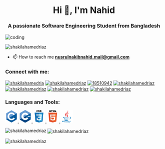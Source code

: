 

<h1 align="center">Hi 👋, I'm Nahid</h1>
<h3 align="center">A passionate Software Engineering Student from Bangladesh</h3>

<img align="center" alt="coding" width="390" src="https://miro.medium.com/max/1360/0*7Q3yvSIv_t0ioJ-Z.gif">

<p align="left"> <img src="https://komarev.com/ghpvc/?username=shakilahamedriaz&label=Profile%20views&color=0e75b6&style=flat" alt="shakilahamedriaz" /> </p>





- 📫 How to reach me **nusrulnakibnahid.mail@gmail.com**

<h3 align="left">Connect with me:</h3>
<p align="left">
<a href="https://twitter.com/shakilahamedria" target="blank"><img align="center" src="https://raw.githubusercontent.com/rahuldkjain/github-profile-readme-generator/master/src/images/icons/Social/twitter.svg" alt="shakilahamedria" height="30" width="40" /></a>
<a href="https://linkedin.com/in/shakilahamedriaz" target="blank"><img align="center" src="https://raw.githubusercontent.com/rahuldkjain/github-profile-readme-generator/master/src/images/icons/Social/linked-in-alt.svg" alt="shakilahamedriaz" height="30" width="40" /></a>
<a href="https://stackoverflow.com/users/18510942" target="blank"><img align="center" src="https://raw.githubusercontent.com/rahuldkjain/github-profile-readme-generator/master/src/images/icons/Social/stack-overflow.svg" alt="18510942" height="30" width="40" /></a>
<a href="https://www.codechef.com/users/shakilahamedriaz" target="blank"><img align="center" src="https://cdn.jsdelivr.net/npm/simple-icons@3.1.0/icons/codechef.svg" alt="shakilahamedriaz" height="30" width="40" /></a>
<a href="https://www.hackerrank.com/shakilahamedriaz" target="blank"><img align="center" src="https://raw.githubusercontent.com/rahuldkjain/github-profile-readme-generator/master/src/images/icons/Social/hackerrank.svg" alt="shakilahamedriaz" height="30" width="40" /></a>
<a href="https://codeforces.com/profile/shakilahamedriaz" target="blank"><img align="center" src="https://raw.githubusercontent.com/rahuldkjain/github-profile-readme-generator/master/src/images/icons/Social/codeforces.svg" alt="shakilahamedriaz" height="30" width="40" /></a>
<a href="https://www.leetcode.com/shakilahamedriaz" target="blank"><img align="center" src="https://raw.githubusercontent.com/rahuldkjain/github-profile-readme-generator/master/src/images/icons/Social/leet-code.svg" alt="shakilahamedriaz" height="30" width="40" /></a>
</p>

<h3 align="left">Languages and Tools:</h3>
<p align="left"> <a href="https://www.cprogramming.com/" target="_blank" rel="noreferrer"> <img src="https://raw.githubusercontent.com/devicons/devicon/master/icons/c/c-original.svg" alt="c" width="40" height="40"/> </a> <a href="https://www.w3schools.com/cpp/" target="_blank" rel="noreferrer"> <img src="https://raw.githubusercontent.com/devicons/devicon/master/icons/cplusplus/cplusplus-original.svg" alt="cplusplus" width="40" height="40"/> </a> <a href="https://www.w3schools.com/css/" target="_blank" rel="noreferrer"> <img src="https://raw.githubusercontent.com/devicons/devicon/master/icons/css3/css3-original-wordmark.svg" alt="css3" width="40" height="40"/> </a> <a href="https://www.w3.org/html/" target="_blank" rel="noreferrer"> <img src="https://raw.githubusercontent.com/devicons/devicon/master/icons/html5/html5-original-wordmark.svg" alt="html5" width="40" height="40"/> </a> <a href="https://www.java.com" target="_blank" rel="noreferrer"> <img src="https://raw.githubusercontent.com/devicons/devicon/master/icons/java/java-original.svg" alt="java" width="40" height="40"/> </a> </p>

<p><img align="left" src="https://github-readme-stats.vercel.app/api/top-langs?username=shakilahamedriaz&show_icons=true&locale=en&layout=compact" alt="shakilahamedriaz" /></p>

<p>&nbsp;<img align="center" src="https://github-readme-stats.vercel.app/api?username=shakilahamedriaz&show_icons=true&locale=en" alt="shakilahamedriaz" /></p>

<p><img align="center" src="https://github-readme-streak-stats.herokuapp.com/?user=shakilahamedriaz&" alt="shakilahamedriaz" /></p>
